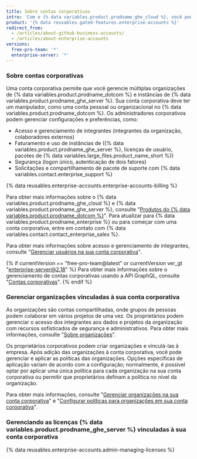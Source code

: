 ```yaml
---
title: Sobre contas corporativas
intro: 'Com o {% data variables.product.prodname_ghe_cloud %}, você pode criar uma conta corporativa para permitir a colaboração entre suas organizações, ao mesmo tempo que fornece aos administradores um único ponto de visibilidade e gerenciamento.'
product: '{% data reusables.gated-features.enterprise-accounts %}'
redirect_from:
  - /articles/about-github-business-accounts/
  - /articles/about-enterprise-accounts
versions:
  free-pro-team: '*'
  enterprise-server: '*'
---
```


### Sobre contas corporativas

Uma conta corporativa permite que você gerencie múltiplas organizações de {% data variables.product.prodname_dotcom %} e instâncias de {% data variables.product.prodname_ghe_server %}. Sua conta corporativa deve ter um manipulador, como uma conta pessoal ou organizacional no {% data variables.product.prodname_dotcom %}. Os administradores corporativos podem gerenciar configurações e preferências, como:

- Acesso e gerenciamento de integrantes (integrantes da organização, colaboradores externos)
- Faturamento e uso de instâncias de ({% data variables.product.prodname_ghe_server %}, licenças de usuário, pacotes de {% data variables.large_files.product_name_short %})
- Segurança (logon único, autenticação de dois fatores)
- Solicitações e compartilhamento de pacote de suporte com {% data variables.contact.enterprise_support %}

{% data reusables.enterprise-accounts.enterprise-accounts-billing %}

Para obter mais informações sobre o {% data variables.product.prodname_ghe_cloud %} e {% data variables.product.prodname_ghe_server %}, consulte "[Produtos do {% data variables.product.prodname_dotcom %}](/articles/github-s-products)". Para atualizar para {% data variables.product.prodname_enterprise %} ou para começar com uma conta corporativa, entre em contato com {% data variables.contact.contact_enterprise_sales %}.

Para obter mais informações sobre acesso e gerenciamento de integrantes, consulte "[Gerenciar usuários na sua conta corporativa](/articles/managing-users-in-your-enterprise-account)".

{% if currentVersion == "free-pro-team@latest" or currentVersion ver_gt "enterprise-server@2.18" %}
Para obter mais informações sobre o gerenciamento de contas corporativas usando a API GraphQL, consulte "[Contas corporativas](/v4/guides/managing-enterprise-accounts)".
{% endif %}

### Gerenciar organizações vinculadas à sua conta corporativa

As organizações são contas compartilhadas, onde grupos de pessoas podem colaborar em vários projetos de uma vez. Os proprietários podem gerenciar o acesso dos integrantes aos dados e projetos da organização com recursos sofisticados de segurança e administrativos. Para obter mais informações, consulte "[Sobre organizações](/articles/about-organizations)".

Os proprietários corporativos podem criar organizações e vinculá-las à empresa. Após adição das organizações à conta corporativa, você pode gerenciar e aplicar as políticas das organizações. Opções específicas de aplicação variam de acordo com a configuração; normalmente, é possível optar por aplicar uma única política para cada organização na sua conta corporativa ou permitir que proprietários definam a política no nível da organização.

Para obter mais informações, consulte "[Gerenciar organizações na sua conta corporativa](/articles/managing-organizations-in-your-enterprise-account)" e "[Configurar políticas para organizações em sua conta corporativa](/articles/setting-policies-for-organizations-in-your-enterprise-account)".

### Gerenciando as licenças {% data variables.product.prodname_ghe_server %} vinculadas à sua conta corporativa

{% data reusables.enterprise-accounts.admin-managing-licenses %}
